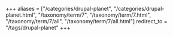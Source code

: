 +++
aliases = ["/categories/drupal-planet", "/categories/drupal-planet.html", "/taxonomy/term/7", "/taxonomy/term/7.html", "/taxonomy/term/7/all", "/taxonomy/term/7/all.html"]
redirect_to = "/tags/drupal-planet"
+++
